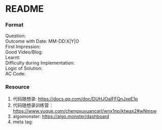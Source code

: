 # README

### Format

Question:  
Outcome with Date: MM-DD:X|Y|O  
First Impression:  
Good Video/Blog:  
Learnt:  
Difficulty during Implementation:  
Logic of Solution:  
AC Code:  

### Resource
1. 代码随想录: https://docs.qq.com/doc/DUHJOalFFQnJxeE1p
2. 代码随想录训练营：https://www.yuque.com/chengxuyuancarl/wnx1np/ktwax2#wNmsw
3. algomonster: https://algo.monster/dashboard
4. meta tag: 
